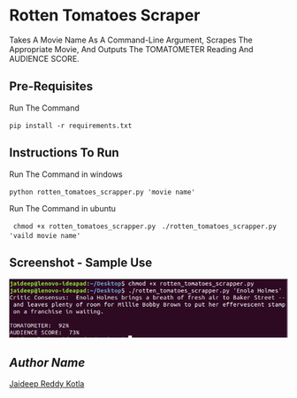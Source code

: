 # Rotten Tomatoes Scraper

Takes A Movie Name As A Command-Line Argument, Scrapes The Appropriate Movie, And Outputs The TOMATOMETER Reading And AUDIENCE SCORE.

## Pre-Requisites

Run The Command 

`pip install -r requirements.txt`

## Instructions To Run

Run The Command in windows

`python rotten_tomatoes_scrapper.py 'movie name'`

Run The Command in ubuntu

` chmod +x rotten_tomatoes_scrapper.py`
` ./rotten_tomatoes_scrapper.py 'vaild movie name'`

## Screenshot - Sample Use

![Screenshot](screenshot.png)

## *Author Name*
[Jaideep Reddy Kotla](https://github.com/Jaideep07)
